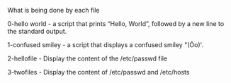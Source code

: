 What is being done by each file


0-hello world - a script that prints “Hello, World”, followed by a new line to the standard output.

1-confused smiley - a script that displays a confused smiley "(Ôo)'.

2-hellofile -  Display the content of the /etc/passwd file

3-twofiles - Display the content of /etc/passwd and /etc/hosts


